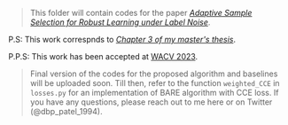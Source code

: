 > This folder will contain codes for the paper _[Adaptive Sample Selection for Robust Learning under Label Noise](https://arxiv.org/abs/2106.15292)_. 

P.S: This work correspnds to [_Chapter 3 of my master's thesis_](https://dbp1994.github.io/files/deep-patel-iisc-masters-thesis_compressed.pdf).

P.P.S: This work has been accepted at [WACV 2023](https://wacv2023.thecvf.com/home).

> Final version of the codes for the proposed algorithm and baselines will be uploaded soon. Till then, refer to the function `weighted_CCE` in `losses.py` for an implementation of BARE algorithm with CCE loss. If you have any questions, please reach out to me here or on Twitter (@dbp_patel_1994).
